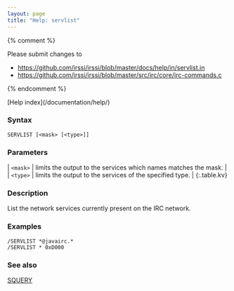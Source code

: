 ```yaml
---
layout: page
title: "Help: servlist"
---
```


{% comment %}

Please submit changes to
- https://github.com/irssi/irssi/blob/master/docs/help/in/servlist.in
- https://github.com/irssi/irssi/blob/master/src/irc/core/irc-commands.c


{% endcomment %}
<nav markdown="1">
[Help index](/documentation/help/)
</nav>

### Syntax ###

<div class="highlight irssisyntax"><pre style="\-\-cmdlen:8ch"><code><span class="synB">SERVLIST</span> <span class="syn10">[<span class="syn09">&lt;mask></span> <span class="syn14">[<span class="syn13">&lt;type></span>]</span>]</span></code></pre></div>



### Parameters ###


| `<mask>` | limits the output to the services which names matches the mask. |
| `<type>` | limits the output to the services of the specified type. |
{:.table.kv}

### Description ###

List the network services currently present on the
    IRC network.

### Examples ###

    /SERVLIST *@javairc.*
    /SERVLIST * 0xD000

### See also ###
[SQUERY](/documentation/help/squery/)

